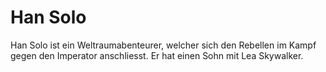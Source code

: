 # Han Solo
Han Solo ist ein Weltraumabenteurer, welcher sich den Rebellen im Kampf gegen den Imperator anschliesst. Er hat einen Sohn mit Lea Skywalker.
